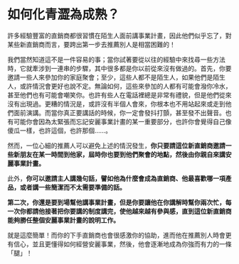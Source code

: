 # 如何化青澀為成熟？

許多經驗豐富的直銷商都很習慣在陌生人面前講事業計畫，因此他們似乎忘了，對某些新直銷商而言，要跨出第一步去推薦別人是相當困難的！

我們當然知道這不是一件容易的事；當你試著要從以往的經驗中來找尋一些方法時，它就牽涉到一連串的步驟，其中很多都是你以前從來沒有做過的。首先，你要邀請一些人來參加你的家庭聚會；至少，這些人都不是陌生人，如果他們是陌生人，或許情況會更好也說不定。無論如何，這些來參加的人都有可能會潑你冷水，甚至他們也有可能會嘲笑你。也許有些人在電話裡總是非常有禮貌，但是他們從來沒有出現過。更糟的情況是，或許沒有半個人會來，你根本也不用站起來或走到他們面前演講。而當你真正要講話的時候，你一定會發抖打顫，甚至發不出聲音。也有可能你會因為太緊張而忘記安麗事業計畫的某一重要部分，也許你會覺得自己像傻瓜一樣，也許這個，也許那個……。

然而，一位心細的推薦人可以避免上述的情況發生，**你只要請這位新直銷商邀請一些新朋友在某一時間到他家，屆時你也要到他們聚會的地點，然後由你親自來講安麗事業計畫。**

此外，**你可以邀請主人講幾句話，譬如他為什麼會成為直銷商、他最喜歡哪一項產品，或者講一些簡潔而不太需要準備的話。**

**第二次，你還是要到場幫他講事業計畫，但是你要讓他在你講解時幫你兩次忙，每一次你都請他接著把你要講的制度講完，使他越來越有參與感，直到這位新直銷商能夠勝任整個安麗事業計畫的說明工作。**

就是這麼簡單！而你的下手直銷商也會很感激你的協助，進而他在推薦別人時會更有信心，並且更懂得如何經營安麗事業，然後，他會逐漸地成為你強而有力的一條「腿」！

